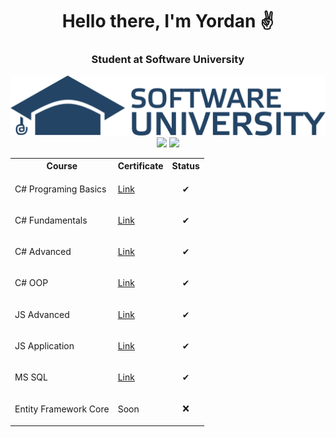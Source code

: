 <h1 align="center"> Hello there, I'm Yordan ✌</h1>

<h3 align="center">Student at Software University</h3> 

<img src="https://github.com/FlameFenix/Certificates-Softuni/blob/main/pictures/softuni%20logo.png?raw=true">

<div align="center">  
  
<img height=160em src="https://github-readme-stats.vercel.app/api?username=FlameFenix&show_icons=true&theme=radical">
<img height=160em src="https://github-readme-stats.vercel.app/api/top-langs/?username=FlameFenix&layout=compact&theme=radical">
  
 </div>
 
 <table align="center">
  <tr>
    <th>Course</th>
    <th>Certificate</th>
    <th>Status</th>
  </tr>
  <tr>
    <td>
      C# Programing Basics
    </td>
    <td>
      <a href="https://github.com/FlameFenix/Certificates-Softuni/blob/main/Programming%20Basics%20-%20June%202020%20-%20Honorable%20mention.pdf">
        Link
      </a>
    </td>
    <td>
      <p align="center">✔<p>
    </td>
  </tr>
  <tr>
    <td>  
      C# Fundamentals
    </td>
    <td>
      <a href="https://github.com/FlameFenix/Certificates-Softuni/blob/main/C%23%20Fundamentals%20-%20September%202020%20-%20Certificate.jpeg">
        Link
      </a>
    </td>
    <td>
      <p align="center">✔<p>
    </td>
  </tr>
  <tr>
    <td>
      C# Advanced
        </td>
    <td>
      <a href="https://github.com/FlameFenix/Certificates-Softuni/blob/main/C%23%20Advanced%20-%20January%202021%20-%20Certificate.jpeg?raw=true">
      Link
        </a>
    </td>
    <td>
      <p align="center">✔<p>
    </td>
  </tr>
  <tr>
    <td>
      C# OOP
    </td>
        <td>
      <a href="https://github.com/FlameFenix/Certificates-Softuni/blob/main/C%23%20OOP%20-%20Februrary%202021%20-%20Certificate.jpeg?raw=true">
      Link
        </a>
    </td>
    <td>
      <p align="center">✔<p>
    </td>
  </tr>
  <tr>
    <td>
      JS Advanced
    </td>
    <td>
      <a href="https://github.com/FlameFenix/Certificates-Softuni/blob/main/JS%20Advanced%20-%20May%202021%20-%20Certificate.jpeg?raw=true">
      Link
        </a>
    </td>
    <td>
      <p align="center">✔<p>
    </td>
  </tr>
  <tr>
    <td>
      JS Application
    </td>
    <td>
      <a href="https://github.com/FlameFenix/Certificates-Softuni/blob/main/JS%20Applications%20-%20June%202021%20-%20Certificate.jpeg?raw=true">
      Link
        </a>
    </td>
    <td>
      <p align="center">✔<p>
    </td>
  </tr>
  <tr>
    <td>
      MS SQL
    </td>
    <td>
      <a href="https://github.com/FlameFenix/Certificates-Softuni/blob/main/MS%20SQL%20-%20September%202021%20-%20Certificate.jpeg?raw=true">
      Link
        </a>
    </td>
    <td>
      <p align="center">✔<p>
    </td>
  </tr>
  <tr>
    <td>
      Entity Framework Core
    </td>
    <td>
       Soon
    </td>
    <td>
      <p align="center">❌<p>
    </td>
  </tr>
 
</table>

